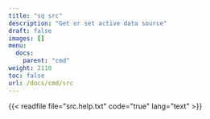 ```yaml
---
title: "sq src"
description: "Get or set active data source"
draft: false
images: []
menu:
  docs:
    parent: "cmd"
weight: 2110
toc: false
url: /docs/cmd/src
---
```


{{< readfile file="src.help.txt" code="true" lang="text" >}}
